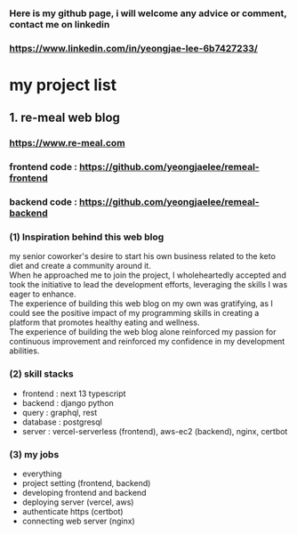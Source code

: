 ### Here is my github page, i will welcome any advice or comment, contact me on linkedin
### https://www.linkedin.com/in/yeongjae-lee-6b7427233/

# my project list 
## 1.  re-meal web blog
### https://www.re-meal.com
### frontend code : https://github.com/yeongjaelee/remeal-frontend
### backend code : https://github.com/yeongjaelee/remeal-backend
### (1) Inspiration behind this web blog <br/>
my senior coworker's desire to start his own business related to the keto diet and create a community around it.<br/>
When he approached me to join the project, I wholeheartedly accepted and took the initiative to lead the development efforts, leveraging the skills I was eager to enhance.<br/>
The experience of building this web blog on my own was gratifying, as I could see the positive impact of my programming skills in creating a platform that promotes healthy eating and wellness.<br/>
The experience of building the web blog alone reinforced my passion for continuous improvement and reinforced my confidence in my development abilities.<br/>

### (2) skill stacks <br/>
- frontend : next 13 typescript <br/>
- backend : django python <br/>
- query : graphql, rest <br/>
- database : postgresql <br/>
- server : vercel-serverless (frontend), aws-ec2 (backend), nginx, certbot <br/>

### (3) my jobs
- everything
- project setting (frontend, backend)
- developing frontend and backend
- deploying server (vercel, aws)
- authenticate https (certbot)
- connecting web server (nginx)



<!--
**yeongjaelee/yeongjaelee** is a ✨ _special_ ✨ repository because its `README.md` (this file) appears on your GitHub profile.

Here are some ideas to get you started:

- 🔭 I’m currently working on ...
- 🌱 I’m currently learning ...
- 👯 I’m looking to collaborate on ...
- 🤔 I’m looking for help with ...
- 💬 Ask me about ...
- 📫 How to reach me: ...
- 😄 Pronouns: ...
- ⚡ Fun fact: ...
-->
